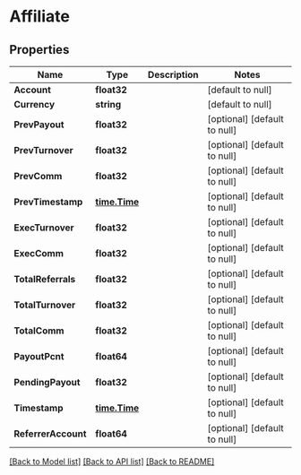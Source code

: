 # Affiliate

## Properties
Name | Type | Description | Notes
------------ | ------------- | ------------- | -------------
**Account** | **float32** |  | [default to null]
**Currency** | **string** |  | [default to null]
**PrevPayout** | **float32** |  | [optional] [default to null]
**PrevTurnover** | **float32** |  | [optional] [default to null]
**PrevComm** | **float32** |  | [optional] [default to null]
**PrevTimestamp** | [**time.Time**](time.Time.md) |  | [optional] [default to null]
**ExecTurnover** | **float32** |  | [optional] [default to null]
**ExecComm** | **float32** |  | [optional] [default to null]
**TotalReferrals** | **float32** |  | [optional] [default to null]
**TotalTurnover** | **float32** |  | [optional] [default to null]
**TotalComm** | **float32** |  | [optional] [default to null]
**PayoutPcnt** | **float64** |  | [optional] [default to null]
**PendingPayout** | **float32** |  | [optional] [default to null]
**Timestamp** | [**time.Time**](time.Time.md) |  | [optional] [default to null]
**ReferrerAccount** | **float64** |  | [optional] [default to null]

[[Back to Model list]](../README.md#documentation-for-models) [[Back to API list]](../README.md#documentation-for-api-endpoints) [[Back to README]](../README.md)


